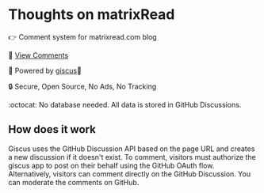 # Thoughts on matrixRead
👉 Comment system for matrixread.com blog

💭 [View Comments](https://github.com/matrixread/Thoughts-on-Matrixread/discussions)

🚀 Powered by [giscus](https://giscus.app/)💎

🔒 Secure, Open Source, No Ads, No Tracking 

:octocat: No database needed. All data is stored in GitHub Discussions. 
 

## How does it work

Giscus uses the GitHub Discussion API based on the page URL and creates a new discussion if it doesn't exist. To comment, visitors must authorize the giscus app to post on their behalf using the GitHub OAuth flow. Alternatively, visitors can comment directly on the GitHub Discussion. You can moderate the comments on GitHub.
